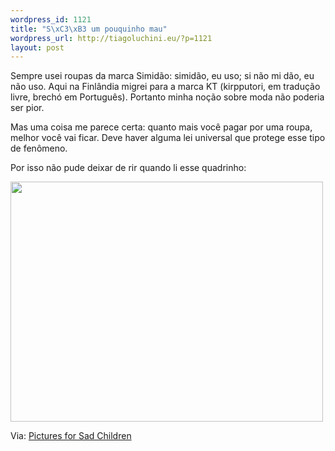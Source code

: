 ```yaml
--- 
wordpress_id: 1121
title: "S\xC3\xB3 um pouquinho mau"
wordpress_url: http://tiagoluchini.eu/?p=1121
layout: post
---
```

Sempre usei roupas da marca Simidão: simidão, eu uso; si não mi dão, eu não uso. Aqui na Finlândia migrei para a marca KT (kirpputori, em tradução livre, brechó em Português). Portanto minha noção sobre moda não poderia ser pior.

Mas uma coisa me parece certa: quanto mais você pagar por uma roupa, melhor você vai ficar. Deve haver alguma lei universal que protege esse tipo de fenômeno.

Por isso não pude deixar de rir quando li esse quadrinho:

<img class="alignnone size-full wp-image-1122" title="00000210" src="http://tiagoluchini.eu/wp-content/uploads/2008/11/00000210.gif" alt="" width="500" height="384" />

Via: <a href="http://www.picturesforsadchildren.com/index.php?comicID=210" target="_blank">Pictures for Sad Children</a>
